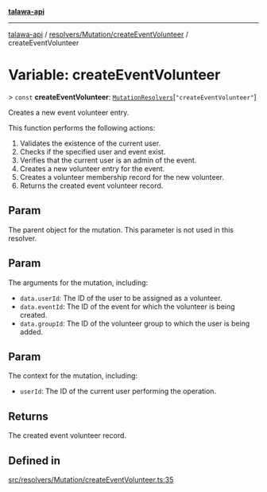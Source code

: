 [**talawa-api**](../../../../README.md)

***

[talawa-api](../../../../modules.md) / [resolvers/Mutation/createEventVolunteer](../README.md) / createEventVolunteer

# Variable: createEventVolunteer

\> `const` **createEventVolunteer**: [`MutationResolvers`](../../../../types/generatedGraphQLTypes/type-aliases/MutationResolvers.md)\[`"createEventVolunteer"`\]

Creates a new event volunteer entry.

This function performs the following actions:
1. Validates the existence of the current user.
2. Checks if the specified user and event exist.
3. Verifies that the current user is an admin of the event.
4. Creates a new volunteer entry for the event.
5. Creates a volunteer membership record for the new volunteer.
6. Returns the created event volunteer record.

## Param

The parent object for the mutation. This parameter is not used in this resolver.

## Param

The arguments for the mutation, including:
  - `data.userId`: The ID of the user to be assigned as a volunteer.
  - `data.eventId`: The ID of the event for which the volunteer is being created.
  - `data.groupId`: The ID of the volunteer group to which the user is being added.

## Param

The context for the mutation, including:
  - `userId`: The ID of the current user performing the operation.

## Returns

The created event volunteer record.

## Defined in

[src/resolvers/Mutation/createEventVolunteer.ts:35](https://github.com/PalisadoesFoundation/talawa-api/blob/6bd0fecc1032af2aa70d925c85724d9fec2350f9/src/resolvers/Mutation/createEventVolunteer.ts#L35)
